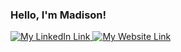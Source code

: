 ### Hello, I'm Madison!

<a href="https://www.linkedin.com/in/madison-eckstrom/">
  <img 
    src="https://github.com/maddieeckstrom/maddieeckstrom/assets/140349140/26f9e855-b248-4aaf-adfe-d0770df598fa"
    alt="My LinkedIn Link"
  ></img>
</a>
<a href="https://madisoneckstromportfolio.netlify.app/">
  <img 
    src="https://github.com/maddieeckstrom/maddieeckstrom/assets/140349140/126f176a-dce0-4eda-8162-5fd77c91ca03" 
    alt="My Website Link"
  ></img>
</a>

<!--

- 🔭 I’m currently working on ...
- 🌱 I’m currently learning ...
- 👯 I’m looking to collaborate on ...
- 🤔 I’m looking for help with ...
- 💬 Ask me about ...
- 📫 How to reach me: ...
- 😄 Pronouns: ...
- ⚡ Fun fact: ...
-->
